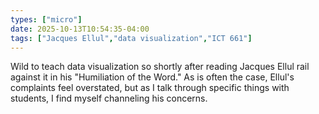 ```yaml
---
types: ["micro"]
date: 2025-10-13T10:54:35-04:00
tags: ["Jacques Ellul","data visualization","ICT 661"]
---
```

Wild to teach data visualization so shortly after reading Jacques Ellul rail against it in his "Humiliation of the Word." As is often the case, Ellul's complaints feel overstated, but as I talk through specific things with students, I find myself channeling his concerns.